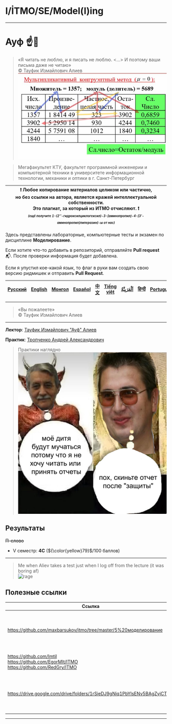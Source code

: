 # I/İTMO/SE/Model(l)ing

---

# Ауф ☝️🐺
> «Я читать не люблю, и я писать не люблю. <...> И поэтому ваши письма даже не читаю»\
© Тауфик Измайлович Алиев\
> ![a fucking clock factory lol](/img/charts/arrows.png)

> Мегафакультет КТУ, факультет программной инженерии и компьютерной техники в университете информационной технологии, механики и оптики в г. Санкт-Петербург

| :exclamation: <b>Любое копирование материалов целиком или частично,<br>но без ссылки на автора, является кражей интеллектуальной собственности.<br>Это плагиат, за который из ИТМО отчисляют.</b> :exclamation:<br><sub><sup><i>(ещё получите 1-(2’’-гидроксилциклогексил)-3-[аминопропил]-4-[3’-аминопропил]пиперазин)-ы от нас)</sup></sub></b> |
|---------------------------------------------------------------------------------------------------------------------------------------------------------------------------------------------------------------------------------------------------------------------------------------------------------------------------------------------------|

Здесь представлены лабораторные, компьютерные тесты и экзамен по дисциплине **Моделирование**.

Если хотите что-то добавить в репозиторий, отправляйте **Pull request** :mailbox_with_mail:. После проверки информация будет добавлена.

Если я упустил кое-какой язык, то флаг в руки вам создать свою версию ридмишек и отправить **Pull Request**.

| [<strong>Русский</strong>](https://github.com/XVIIStarPlatinum/itmo/blob/master/Software%20Engineering/Computer%20Networks/README.md) | [<strong>English</strong>](https://github.com/XVIIStarPlatinum/itmo/blob/master/Software%20Engineering/Computer%20Networks/.docs/README_EN.md) | [<strong>Монгол</strong>](https://github.com/XVIIStarPlatinum/itmo/blob/master/Software%20Engineering/Computer%20Networks/.docs/README_MN.md) | [<strong>Español</strong>](https://github.com/XVIIStarPlatinum/itmo/blob/master/Software%20Engineering/Computer%20Networks/.docs/README_ES.md) | [<strong>中文</strong>](https://github.com/XVIIStarPlatinum/itmo/blob/master/Software%20Engineering/Computer%20Networks/.docs/README_CN.md) | [<strong>Tiếng việt</strong>](https://github.com/XVIIStarPlatinum/itmo/blob/master/Software%20Engineering/Computer%20Networks/.docs/README_VN.md) | [<strong><p dir="rtl" lang="ar">اَلْعَرَبِيَّةُ</p></strong>](https://github.com/XVIIStarPlatinum/itmo/blob/master/Software%20Engineering/Computer%20Networks/.docs/README_AR.md) | [<strong>हिन्दी</strong>](https://github.com/XVIIStarPlatinum/itmo/blob/master/Software%20Engineering/Computer%20Networks/.docs/README_IN.md) | [<strong>Português</strong>](https://github.com/XVIIStarPlatinum/itmo/blob/master/Software%20Engineering/Computer%20Networks/.docs/README_PT.md) |
|---------------------------------------------------------------------------------------------------------------------------------------|------------------------------------------------------------------------------------------------------------------------------------------------|-----------------------------------------------------------------------------------------------------------------------------------------------|------------------------------------------------------------------------------------------------------------------------------------------------|-------------------------------------------------------------------------------------------------------------------------------------------|---------------------------------------------------------------------------------------------------------------------------------------------------|-----------------------------------------------------------------------------------------------------------------------------------------------------------------------------------|-----------------------------------------------------------------------------------------------------------------------------------------------|--------------------------------------------------------------------------------------------------------------------------------------------------|

---
> «Вы пожалеете»\
© Тауфик Измайлович Алиев
---
**Лектор**: [Тауфик Измайлович "Ауф" Алиев](https://my.itmo.ru/persons/100040)

**Практик**: [Тропченко Андрей Александрович](https://my.itmo.ru/persons/111848)
> Практики наглядно\
> ![Topchenko](/img/memes/my-child-will.png)

## Результаты
<s>П-слово</s>
- V семестр: **4C** (${\color{yellow}79}$/100 баллов)
---

> Me when Aliev takes a test just when I log off from the lecture (it was boring af)\
> ![rage](/img/gifs/rage.gif)

## Полезные ссылки <a name="links"></a>
| Ссылка                                                                                            | Описание                                                                       |
|---------------------------------------------------------------------------------------------------|--------------------------------------------------------------------------------|
| https://github.com/maxbarsukov/itmo/tree/master/5%20моделирование                                 | Лабы от 🦡-а (он сдал самому Ауфу, так что рекомендую вам тоже туда заглянуть) |
| https://github.com/Imtjl <br> https://github.com/EgorMIt/ITMO <br> https://github.com/RedGry/ITMO | Много готовых лабораторных работ, тестов и гайдов                              |
| https://drive.google.com/drive/folders/1rSieDJ9gNiq1PbYlsENv5BAgZyjCTSj9                          | Все необходимые материалы для сдачи УИР или компьютерных тестов                |

---